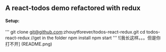 ## A react-todos demo refactored with redux

#### Setup:

'''
git clone git@github.com:zhouytforever/todos-react-redux.git
cd todos-react-redux //get in the folder
npm install 
npm start
'''
![我长这样。。。但是你打不开] (README.png)
